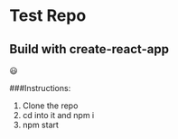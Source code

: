 # Test Repo
## Build with create-react-app

:smiley:

###Instructions:

1. Clone the repo
2. cd into it and npm i
3. npm start
